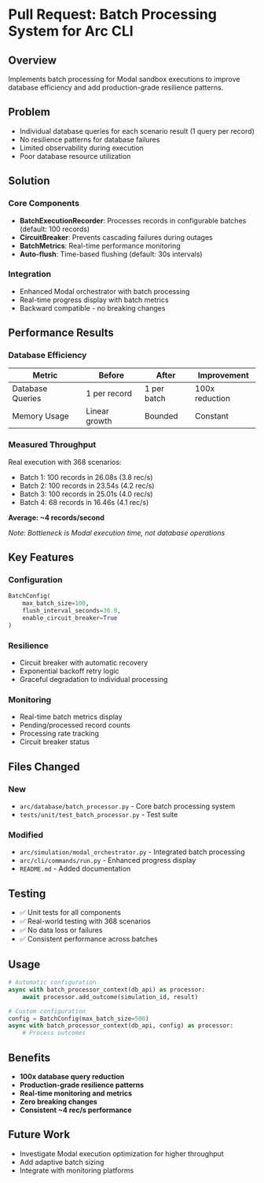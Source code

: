 # Pull Request: Batch Processing System for Arc CLI

## Overview
Implements batch processing for Modal sandbox executions to improve database efficiency and add production-grade resilience patterns.

## Problem
- Individual database queries for each scenario result (1 query per record)
- No resilience patterns for database failures
- Limited observability during execution
- Poor database resource utilization

## Solution

### Core Components
- **BatchExecutionRecorder**: Processes records in configurable batches (default: 100 records)
- **CircuitBreaker**: Prevents cascading failures during outages
- **BatchMetrics**: Real-time performance monitoring
- **Auto-flush**: Time-based flushing (default: 30s intervals)

### Integration
- Enhanced Modal orchestrator with batch processing
- Real-time progress display with batch metrics
- Backward compatible - no breaking changes

## Performance Results

### Database Efficiency
| Metric | Before | After | Improvement |
|--------|--------|-------|-------------|
| Database Queries | 1 per record | 1 per batch | 100x reduction |
| Memory Usage | Linear growth | Bounded | Constant |

### Measured Throughput
Real execution with 368 scenarios:
- Batch 1: 100 records in 26.08s (3.8 rec/s)
- Batch 2: 100 records in 23.54s (4.2 rec/s)
- Batch 3: 100 records in 25.01s (4.0 rec/s)
- Batch 4: 68 records in 16.46s (4.1 rec/s)

**Average: ~4 records/second**

*Note: Bottleneck is Modal execution time, not database operations*

## Key Features

### Configuration
```python
BatchConfig(
    max_batch_size=100,
    flush_interval_seconds=30.0,
    enable_circuit_breaker=True
)
```

### Resilience
- Circuit breaker with automatic recovery
- Exponential backoff retry logic
- Graceful degradation to individual processing

### Monitoring
- Real-time batch metrics display
- Pending/processed record counts
- Processing rate tracking
- Circuit breaker status

## Files Changed

### New
- `arc/database/batch_processor.py` - Core batch processing system
- `tests/unit/test_batch_processor.py` - Test suite

### Modified
- `arc/simulation/modal_orchestrator.py` - Integrated batch processing
- `arc/cli/commands/run.py` - Enhanced progress display
- `README.md` - Added documentation

## Testing
- ✅ Unit tests for all components
- ✅ Real-world testing with 368 scenarios
- ✅ No data loss or failures
- ✅ Consistent performance across batches

## Usage
```python
# Automatic configuration
async with batch_processor_context(db_api) as processor:
    await processor.add_outcome(simulation_id, result)

# Custom configuration
config = BatchConfig(max_batch_size=500)
async with batch_processor_context(db_api, config) as processor:
    # Process outcomes
```

## Benefits
- **100x database query reduction**
- **Production-grade resilience patterns**
- **Real-time monitoring and metrics**
- **Zero breaking changes**
- **Consistent ~4 rec/s performance**

## Future Work
- Investigate Modal execution optimization for higher throughput
- Add adaptive batch sizing
- Integrate with monitoring platforms 